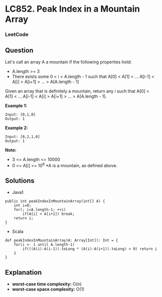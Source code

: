 # LC852. Peak Index in a Mountain Array

### LeetCode

## Question

Let's call an array A a mountain if the following properties hold:

* A.length >= 3
* There exists some 0 < i < A.length - 1 such that A[0] < A[1] < ... A[i-1] < A[i] > A[i+1] > ... > A[A.length - 1]

Given an array that is definitely a mountain, return any i such that A[0] < A[1] < ... A[i-1] < A[i] > A[i+1] > ... > A[A.length - 1].

**Example 1:**
```
Input: [0,1,0]
Output: 1
```

**Example 2:**
```
Input: [0,2,1,0]
Output: 1
```

**Note:**

* 3 <= A.length <= 10000
* 0 <= A[i] <= 10<sup>6</sup>
*A is a mountain, as defined above.

## Solutions

* Java1
```
public int peakIndexInMountainArray(int[] A) {
    int i=0;
    for(; i<A.length-1; ++i)
        if(A[i] > A[i+1]) break;
    return i;
}
```

* Scala
```
def peakIndexInMountainArray(A: Array[Int]): Int = {
    for(i <- 1 until A.length-1)
        if(((A(i)-A(i-1)).toLong * (A(i)-A(i+1)).toLong) > 0) return i
    1
}
```

## Explanation

* **worst-case time complexity:** O(n)
* **worst-case space complexity:** O(1)
